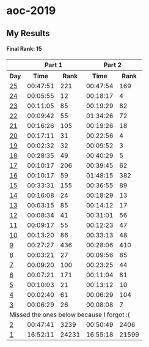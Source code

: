 # aoc-2019

## My Results

#### Final Rank: 15

<table>
  <tr>
    <th/>
    <th colspan=2>Part 1</th>
    <th colspan=2>Part 2</th>
  </tr>
  <tr>
    <th>Day</th>
    <th>Time</th>
    <th>Rank</th>
    <th>Time</th>
    <th>Rank</th>
  </tr>
  <tr>
    <td><a href="/day25">25</a></td>
    <td>00:47:51</td>
    <td>221</td>
    <td>00:47:54</td>
    <td>169</td>
  </tr>
  <tr>
    <td><a href="/day24">24</a></td>
    <td>00:05:55</td>
    <td>12</td>
    <td>00:18:17</td>
    <td>4</td>
  </tr>
  <tr>
    <td><a href="/day23">23</a></td>
    <td>00:11:05</td>
    <td>85</td>
    <td>00:19:29</td>
    <td>82</td>
  </tr>
  <tr>
    <td><a href="/day22">22</a></td>
    <td>00:09:42</td>
    <td>55</td>
    <td>01:34:26</td>
    <td>72</td>
  </tr>
  <tr>
    <td><a href="/day21">21</a></td>
    <td>00:16:26</td>
    <td>105</td>
    <td>00:19:26</td>
    <td>18</td>
  </tr>
  <tr>
    <td><a href="/day20">20</a></td>
    <td>00:17:11</td>
    <td>31</td>
    <td>00:22:56</td>
    <td>4</td>
  </tr>
  <tr>
    <td><a href="/day19">19</a></td>
    <td>00:02:32</td>
    <td>32</td>
    <td>00:09:52</td>
    <td>3</td>
  </tr>
  <tr>
    <td><a href="/day18">18</a></td>
    <td>00:28:35</td>
    <td>49</td>
    <td>00:40:29</td>
    <td>5</td>
  </tr>
  <tr>
    <td><a href="/day17">17</a></td>
    <td>00:10:17</td>
    <td>206</td>
    <td>00:39:45</td>
    <td>62</td>
  </tr>
  <tr>
    <td><a href="/day16">16</a></td>
    <td>00:10:17</td>
    <td>59</td>
    <td>01:48:15</td>
    <td>382</td>
  </tr>
  <tr>
    <td><a href="/day15">15</a></td>
    <td>00:33:31</td>
    <td>155</td>
    <td>00:36:55</td>
    <td>89</td>
  </tr>
  <tr>
    <td><a href="/day14">14</a></td>
    <td>00:16:08</td>
    <td>24</td>
    <td>00:18:29</td>
    <td>13</td>
  </tr>
  <tr>
    <td><a href="/day13">13</a></td>
    <td>00:03:15</td>
    <td>85</td>
    <td>00:14:12</td>
    <td>17</td>
  </tr>
  <tr>
    <td><a href="/day12">12</a></td>
    <td>00:08:34</td>
    <td>41</td>
    <td>00:31:01</td>
    <td>56</td>
  </tr>
  <tr>
    <td><a href="/day11">11</a></td>
    <td>00:09:17</td>
    <td>55</td>
    <td>00:12:23</td>
    <td>47</td>
  </tr>
  <tr>
    <td><a href="/day10">10</a></td>
    <td>00:13:20</td>
    <td>86</td>
    <td>00:33:13</td>
    <td>48</td>
  </tr>
  <tr>
    <td><a href="/day9">9</a></td>
    <td>00:27:27</td>
    <td>436</td>
    <td>00:28:06</td>
    <td>410</td>
  </tr>
  <tr>
    <td><a href="/day8">8</a></td>
    <td>00:03:21</td>
    <td>27</td>
    <td>00:09:56</td>
    <td>85</td>
  </tr>
  <tr>
    <td><a href="/day7">7</a></td>
    <td>00:09:20</td>
    <td>100</td>
    <td>00:23:25</td>
    <td>44</td>
  </tr>
  <tr>
    <td><a href="/day6">6</a></td>
    <td>00:07:21</td>
    <td>171</td>
    <td>00:11:04</td>
    <td>81</td>
  </tr>
  <tr>
    <td><a href="/day5">5</a></td>
    <td>00:10:03</td>
    <td>21</td>
    <td>00:13:12</td>
    <td>10</td>
  </tr>
  <tr>
    <td><a href="/day4">4</a></td>
    <td>00:02:40</td>
    <td>61</td>
    <td>00:06:29</td>
    <td>104</td>
  </tr>
  <tr>
    <td><a href="/day3">3</a></td>
    <td>00:06:29</td>
    <td>26</td>
    <td>00:08:08</td>
    <td>7</td>
  </tr>
  <tr>
    <td colspan=5>
      Missed the ones below because I forgot :(
    </td>
  </tr>
  <tr>
    <td><a href="/day2">2</a></td>
    <td>00:47:41</td>
    <td>3239</td>
    <td>00:50:49</td>
    <td>2406</td>
  </tr>
  <tr>
    <td><a href="/day1">1</a></td>
    <td>16:52:11</td>
    <td>24231</td>
    <td>16:55:18</td>
    <td>21599</td>
  </tr>
</table>
